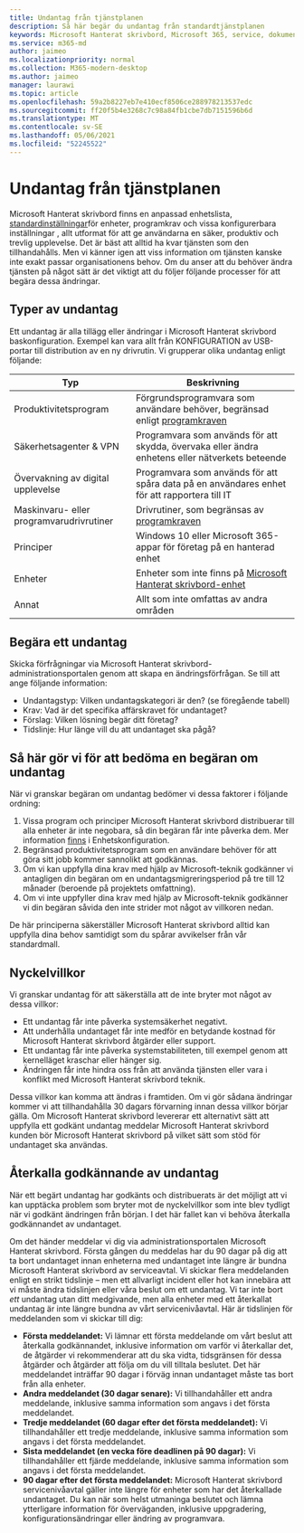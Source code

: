 ```yaml
---
title: Undantag från tjänstplanen
description: Så här begär du undantag från standardtjänstplanen
keywords: Microsoft Hanterat skrivbord, Microsoft 365, service, dokumentation
ms.service: m365-md
author: jaimeo
ms.localizationpriority: normal
ms.collection: M365-modern-desktop
ms.author: jaimeo
manager: laurawi
ms.topic: article
ms.openlocfilehash: 59a2b8227eb7e410ecf8506ce288978213537edc
ms.sourcegitcommit: ff20f5b4e3268c7c98a84fb1cbe7db7151596b6d
ms.translationtype: MT
ms.contentlocale: sv-SE
ms.lasthandoff: 05/06/2021
ms.locfileid: "52245522"
---
```

# <a name="exceptions-to-the-service-plan"></a>Undantag från tjänstplanen

Microsoft Hanterat skrivbord finns en anpassad enhetslista, [standardinställningar](device-policies.md)för enheter, [](../working-with-managed-desktop/config-setting-overview.md)programkrav och vissa konfigurerbara inställningar , allt utformat för att ge användarna en säker, produktiv och trevlig upplevelse. Det är bäst att alltid ha kvar tjänsten som den tillhandahålls. Men vi känner igen att viss information om tjänsten kanske inte exakt passar organisationens behov. Om du anser att du behöver ändra tjänsten på något sätt är det viktigt att du följer följande processer för att begära dessa ändringar.
 
## <a name="types-of-exceptions"></a>Typer av undantag

Ett undantag är alla tillägg eller ändringar i Microsoft Hanterat skrivbord baskonfiguration. Exempel kan vara allt från KONFIGURATION av USB-portar till distribution av en ny drivrutin. Vi grupperar olika undantag enligt följande:

|Typ  |Beskrivning  |
|---------|---------|
|Produktivitetsprogram     |  Förgrundsprogramvara som användare behöver, begränsad enligt [programkraven](mmd-app-requirements.md)       |
|Säkerhetsagenter & VPN     |  Programvara som används för att skydda, övervaka eller ändra enhetens eller nätverkets beteende       |
|Övervakning av digital upplevelse     |  Programvara som används för att spåra data på en användares enhet för att rapportera till IT       |
|Maskinvaru- eller programvarudrivrutiner     |   Drivrutiner, som begränsas av [programkraven](mmd-app-requirements.md)      |
|Principer     | Windows 10 eller Microsoft 365-appar för företag på en hanterad enhet        |
|Enheter     | Enheter som inte finns på [Microsoft Hanterat skrivbord-enhet](device-list.md)        |
|Annat     |  Allt som inte omfattas av andra områden       |
 
## <a name="request-an-exception"></a>Begära ett undantag

Skicka förfrågningar via Microsoft Hanterat skrivbord-administrationsportalen genom att skapa en ändringsförfrågan. Se till att ange följande information:

- Undantagstyp: Vilken undantagskategori är den? (se föregående tabell)
- Krav: Vad är det specifika affärskravet för undantaget?
- Förslag: Vilken lösning begär ditt företag?
- Tidslinje: Hur länge vill du att undantaget ska pågå? 

## <a name="how-we-assess-an-exception-request"></a>Så här gör vi för att bedöma en begäran om undantag

När vi granskar begäran om undantag bedömer vi dessa faktorer i följande ordning:
 
1. Vissa program och principer Microsoft Hanterat skrivbord distribuerar till alla enheter är inte negobara, så din begäran får inte påverka dem. Mer information [finns](device-policies.md) i Enhetskonfiguration.
2. Begränsad produktivitetsprogram som en användare behöver för att göra sitt jobb kommer sannolikt att godkännas. 
3. Om vi kan uppfylla dina krav med hjälp av Microsoft-teknik godkänner vi antagligen din begäran om en undantagsmigreringsperiod på tre till 12 månader (beroende på projektets omfattning).
4. Om vi inte uppfyller dina krav med hjälp av Microsoft-teknik godkänner vi din begäran såvida den inte strider mot något av villkoren nedan.  

De här principerna säkerställer Microsoft Hanterat skrivbord alltid kan uppfylla dina behov samtidigt som du spårar avvikelser från vår standardmall. 

## <a name="key-conditions"></a>Nyckelvillkor

Vi granskar undantag för att säkerställa att de inte bryter mot något av dessa villkor:

- Ett undantag får inte påverka systemsäkerhet negativt. 
- Att underhålla undantaget får inte medför en betydande kostnad för Microsoft Hanterat skrivbord åtgärder eller support.
- Ett undantag får inte påverka systemstabiliteten, till exempel genom att kernelläget kraschar eller hänger sig.
- Ändringen får inte hindra oss från att använda tjänsten eller vara i konflikt med Microsoft Hanterat skrivbord teknik.

Dessa villkor kan komma att ändras i framtiden. Om vi gör sådana ändringar kommer vi att tillhandahålla 30 dagars förvarning innan dessa villkor börjar gälla.  Om Microsoft Hanterat skrivbord levererar ett alternativt sätt att uppfylla ett godkänt undantag meddelar Microsoft Hanterat skrivbord kunden bör Microsoft Hanterat skrivbord på vilket sätt som stöd för undantaget ska användas. 

## <a name="revoking-approval-for-an-exception"></a>Återkalla godkännande av undantag

När ett begärt undantag har godkänts och distribuerats är det möjligt att vi kan upptäcka problem som bryter mot de nyckelvillkor som inte blev tydligt när vi godkänt ändringen från början. I det här fallet kan vi behöva återkalla godkännandet av undantaget.
 
Om det händer meddelar vi dig via administrationsportalen Microsoft Hanterat skrivbord. Första gången du meddelas har du 90 dagar på dig att ta bort undantaget innan enheterna med undantaget inte längre är bundna Microsoft Hanterat skrivbord av serviceavtal. Vi skickar flera meddelanden enligt en strikt tidslinje – men ett allvarligt incident eller hot kan innebära att vi måste ändra tidslinjen eller våra beslut om ett undantag. Vi tar inte bort *ett* undantag utan ditt medgivande, men alla enheter med ett återkallat undantag är inte längre bundna av vårt servicenivåavtal. Här är tidslinjen för meddelanden som vi skickar till dig:

- **Första meddelandet:** Vi lämnar ett första meddelande om vårt beslut att återkalla godkännandet, inklusive information om varför vi återkallar det, de åtgärder vi rekommenderar att du ska vidta, tidsgränsen för dessa åtgärder och åtgärder att följa om du vill tilltala beslutet. Det här meddelandet inträffar 90 dagar i förväg innan undantaget måste tas bort från alla enheter. 
- **Andra meddelandet (30 dagar senare):** Vi tillhandahåller ett andra meddelande, inklusive samma information som angavs i det första meddelandet. 
- **Tredje meddelandet (60 dagar efter det första meddelandet):** Vi tillhandahåller ett tredje meddelande, inklusive samma information som angavs i det första meddelandet. 
- **Sista meddelandet (en vecka före deadlinen på 90 dagar):** Vi tillhandahåller ett fjärde meddelande, inklusive samma information som angavs i det första meddelandet.
- **90 dagar efter det första meddelandet:** Microsoft Hanterat skrivbord servicenivåavtal gäller inte längre för enheter som har det återkallade undantaget. Du kan när som helst utmaninga beslutet och lämna ytterligare information för överväganden, inklusive uppgradering, konfigurationsändringar eller ändring av programvara. 


